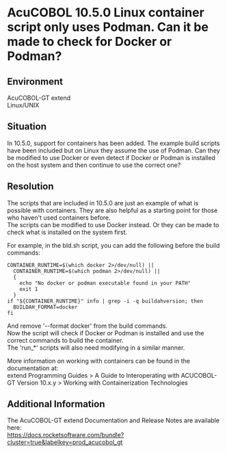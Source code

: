 # AcuCOBOL 10.5.0 Linux container script only uses Podman. Can it be made to check for Docker or Podman?
## Environment
AcuCOBOL-GT extend  
Linux/UNIX  

## Situation
In 10.5.0, support for containers has been added. The example build scripts have been included but on Linux they assume the use of Podman. Can they be modified to use Docker or even detect if Docker or Podman is installed on the host system and then continue to use the correct one?  

## Resolution
The scripts that are included in 10.5.0 are just an example of what is possible with containers. They are also helpful as a starting point for those who haven't used containers before.  
The scripts can be modified to use Docker instead. Or they can be made to check what is installed on the system first.  

For example, in the bld.sh script, you can add the following before the build commands:  

```
CONTAINER_RUNTIME=$(which docker 2>/dev/null) ||
  CONTAINER_RUNTIME=$(which podman 2>/dev/null) ||
  {
    echo "No docker or podman executable found in your PATH"
    exit 1
  }
if "${CONTAINER_RUNTIME}" info | grep -i -q buildahversion; then
  BUILDAH_FORMAT=docker
fi
```

And remove '--format docker' from the build commands.  
Now the script will check if Docker or Podman is installed and use the correct commands to build the container.  
The 'run_*' scripts will also need modifying in a similar manner.  

More information on working with containers can be found in the documentation at:  
extend Programming Guides > A Guide to Interoperating with ACUCOBOL-GT Version 10.x.y > Working with Containerization Technologies  

 
## Additional Information
The AcuCOBOL-GT extend Documentation and Release Notes are available here:  
https://docs.rocketsoftware.com/bundle?cluster=true&labelkey=prod_acucobol_gt  